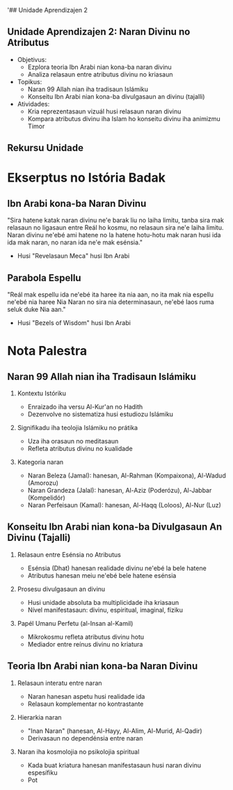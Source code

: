 '## Unidade Aprendizajen 2

## Unidade Aprendizajen 2: Naran Divinu no Atributus
- Objetivus:
  * Ezplora teoria Ibn Arabi nian kona-ba naran divinu
  * Analiza relasaun entre atributus divinu no kriasaun
- Topikus:
  * Naran 99 Allah nian iha tradisaun Islámiku
  * Konseitu Ibn Arabi nian kona-ba divulgasaun an divinu (tajalli)
- Atividades:
  * Kria reprezentasaun vizuál husi relasaun naran divinu
  * Kompara atributus divinu iha Islam ho konseitu divinu iha animizmu Timor

## Rekursu Unidade

# Ekserptus no Istória Badak

## Ibn Arabi kona-ba Naran Divinu

"Sira hatene katak naran divinu ne'e barak liu no laiha limitu, tanba sira mak relasaun no ligasaun entre Reál ho kosmu, no relasaun sira ne'e laiha limitu. Naran divinu ne'ebé ami hatene no la hatene hotu-hotu mak naran husi ida ida mak naran, no naran ida ne'e mak esénsia."

- Husi "Revelasaun Meca" husi Ibn Arabi

## Parabola Espellu

"Reál mak espellu ida ne'ebé ita haree ita nia aan, no ita mak nia espellu ne'ebé nia haree Nia Naran no sira nia determinasaun, ne'ebé laos ruma seluk duke Nia aan."

- Husi "Bezels of Wisdom" husi Ibn Arabi

# Nota Palestra

## Naran 99 Allah nian iha Tradisaun Islámiku

1. Kontextu Istóriku
   - Enraizado iha versu Al-Kur'an no Hadith
   - Dezenvolve no sistematiza husi estudiozu Islámiku

2. Signifikadu iha teolojia Islámiku no prátika
   - Uza iha orasaun no meditasaun
   - Refleta atributus divinu no kualidade

3. Kategoria naran
   - Naran Beleza (Jamal): hanesan, Al-Rahman (Kompaixona), Al-Wadud (Amorozu)
   - Naran Grandeza (Jalal): hanesan, Al-Aziz (Poderózu), Al-Jabbar (Kompelidór)
   - Naran Perfeisaun (Kamal): hanesan, Al-Haqq (Loloos), Al-Nur (Luz)

## Konseitu Ibn Arabi nian kona-ba Divulgasaun An Divinu (Tajalli)

1. Relasaun entre Esénsia no Atributus
   - Esénsia (Dhat) hanesan realidade divinu ne'ebé la bele hatene
   - Atributus hanesan meiu ne'ebé bele hatene esénsia

2. Prosesu divulgasaun an divinu
   - Husi unidade absoluta ba multiplicidade iha kriasaun
   - Nível manifestasaun: divinu, espiritual, imaginal, fíziku

3. Papél Umanu Perfetu (al-Insan al-Kamil)
   - Mikrokosmu refleta atributus divinu hotu
   - Mediador entre reínus divinu no kriatura

## Teoria Ibn Arabi nian kona-ba Naran Divinu

1. Relasaun interatu entre naran
   - Naran hanesan aspetu husi realidade ida
   - Relasaun komplementar no kontrastante

2. Hierarkia naran
   - "Inan Naran" (hanesan, Al-Hayy, Al-Alim, Al-Murid, Al-Qadir)
   - Derivasaun no dependénsia entre naran

3. Naran iha kosmolojia no psikolojia spiritual
   - Kada buat kriatura hanesan manifestasaun husi naran divinu espesífiku
   - Pot